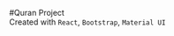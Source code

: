 #Quran Project <br />
Created with <code>React</code>, <code>Bootstrap</code>, <code>Material UI</code>